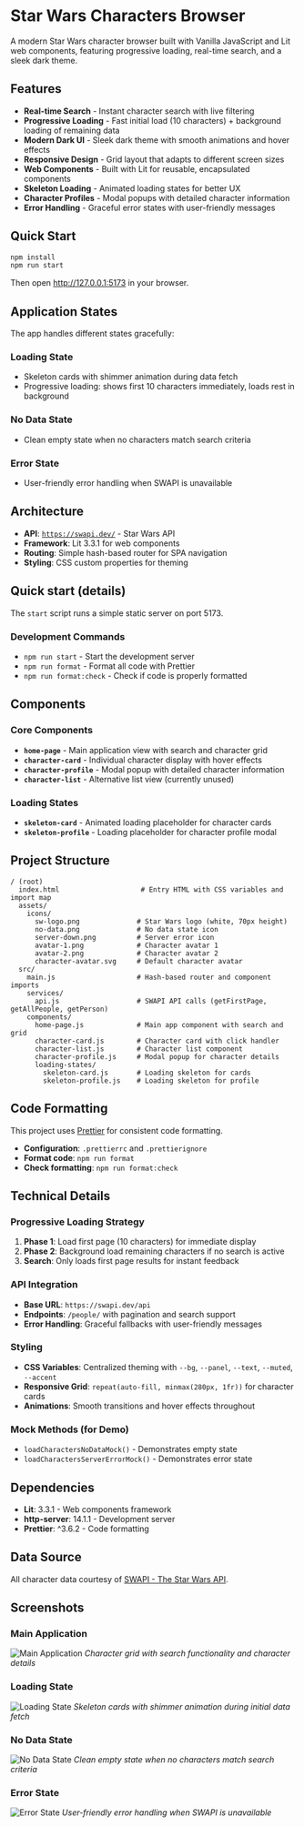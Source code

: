 # Star Wars Characters Browser

A modern Star Wars character browser built with Vanilla JavaScript and Lit web components, featuring progressive loading, real-time search, and a sleek dark theme.

## Features

- **Real-time Search** - Instant character search with live filtering
- **Progressive Loading** - Fast initial load (10 characters) + background loading of remaining data
- **Modern Dark UI** - Sleek dark theme with smooth animations and hover effects
- **Responsive Design** - Grid layout that adapts to different screen sizes
- **Web Components** - Built with Lit for reusable, encapsulated components
- **Skeleton Loading** - Animated loading states for better UX
- **Character Profiles** - Modal popups with detailed character information
- **Error Handling** - Graceful error states with user-friendly messages

## Quick Start

```bash
npm install
npm run start
```

Then open http://127.0.0.1:5173 in your browser.

## Application States

The app handles different states gracefully:

### Loading State
- Skeleton cards with shimmer animation during data fetch
- Progressive loading: shows first 10 characters immediately, loads rest in background

### No Data State
- Clean empty state when no characters match search criteria

### Error State  
- User-friendly error handling when SWAPI is unavailable

## Architecture

- **API**: [`https://swapi.dev/`](https://swapi.dev/) - Star Wars API
- **Framework**: Lit 3.3.1 for web components
- **Routing**: Simple hash-based router for SPA navigation
- **Styling**: CSS custom properties for theming

## Quick start (details)

The `start` script runs a simple static server on port 5173.

### Development Commands

- `npm run start` - Start the development server
- `npm run format` - Format all code with Prettier
- `npm run format:check` - Check if code is properly formatted

## Components

### Core Components
- **`home-page`** - Main application view with search and character grid
- **`character-card`** - Individual character display with hover effects
- **`character-profile`** - Modal popup with detailed character information
- **`character-list`** - Alternative list view (currently unused)

### Loading States
- **`skeleton-card`** - Animated loading placeholder for character cards
- **`skeleton-profile`** - Loading placeholder for character profile modal

## Project Structure

```
/ (root)
  index.html                    # Entry HTML with CSS variables and import map
  assets/
    icons/
      sw-logo.png              # Star Wars logo (white, 70px height)
      no-data.png              # No data state icon
      server-down.png          # Server error icon
      avatar-1.png             # Character avatar 1
      avatar-2.png             # Character avatar 2
      character-avatar.svg     # Default character avatar
  src/
    main.js                    # Hash-based router and component imports
    services/
      api.js                   # SWAPI API calls (getFirstPage, getAllPeople, getPerson)
    components/
      home-page.js             # Main app component with search and grid
      character-card.js        # Character card with click handler
      character-list.js        # Character list component
      character-profile.js     # Modal popup for character details
      loading-states/
        skeleton-card.js       # Loading skeleton for cards
        skeleton-profile.js    # Loading skeleton for profile
```

## Code Formatting

This project uses [Prettier](https://prettier.io/) for consistent code formatting.

- **Configuration**: `.prettierrc` and `.prettierignore`
- **Format code**: `npm run format`
- **Check formatting**: `npm run format:check`

## Technical Details

### Progressive Loading Strategy
1. **Phase 1**: Load first page (10 characters) for immediate display
2. **Phase 2**: Background load remaining characters if no search is active
3. **Search**: Only loads first page results for instant feedback

### API Integration
- **Base URL**: `https://swapi.dev/api`
- **Endpoints**: `/people/` with pagination and search support
- **Error Handling**: Graceful fallbacks with user-friendly messages

### Styling
- **CSS Variables**: Centralized theming with `--bg`, `--panel`, `--text`, `--muted`, `--accent`
- **Responsive Grid**: `repeat(auto-fill, minmax(280px, 1fr))` for character cards
- **Animations**: Smooth transitions and hover effects throughout

### Mock Methods (for Demo)
- `loadCharactersNoDataMock()` - Demonstrates empty state
- `loadCharactersServerErrorMock()` - Demonstrates error state

## Dependencies

- **Lit**: 3.3.1 - Web components framework
- **http-server**: 14.1.1 - Development server
- **Prettier**: ^3.6.2 - Code formatting

## Data Source

All character data courtesy of [SWAPI - The Star Wars API](https://swapi.dev/).

## Screenshots

### Main Application
![Main Application](./assets/screenshots/main-application.png)
*Character grid with search functionality and character details*

### Loading State
![Loading State](./assets/screenshots/loading-state.png)
*Skeleton cards with shimmer animation during initial data fetch*

### No Data State
![No Data State](./assets/screenshots/no-data-state.png)
*Clean empty state when no characters match search criteria*

### Error State
![Error State](./assets/screenshots/error-state.png)
*User-friendly error handling when SWAPI is unavailable*
